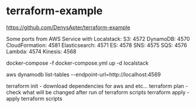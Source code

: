 # terraform-example
https://github.com/DenysApter/terraform-example

Some ports from AWS Service with Localstack:
S3: 4572
DynamoDB: 4570
CloudFormation: 4581
Elasticsearch: 4571
ES: 4578
SNS: 4575
SQS: 4576
Lambda: 4574
Kinesis: 4568

docker-compose -f docker-compose.yml up -d localstack

aws dynamodb list-tables --endpoint-url=http://localhost:4569

terraform init       - download dependencies for aws and etc...
terraform plan       - check what will be changed after run of terraform scripts
terraform apply      - apply terraform scripts

